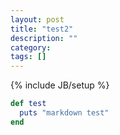 ```yaml
---
layout: post
title: "test2"
description: ""
category: 
tags: []
---
```

{% include JB/setup %}

```ruby
def test
  puts "markdown test"
end
```
